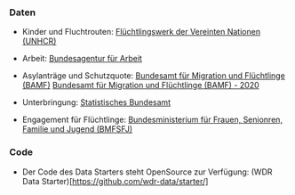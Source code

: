 ### Daten

- Kinder und Fluchtrouten: [Flüchtlingswerk der Vereinten Nationen (UNHCR)](https://data2.unhcr.org/en/situations/mediterranean)

- Arbeit: [Bundesagentur für Arbeit](https://statistik.arbeitsagentur.de/DE/Statischer-Content/Statistiken/Themen-im-Fokus/Migration/Generische-Publikationen/Arbeitsmarktintegration-schutzsuchende-Menschen-Rueckblick.pdf?__blob=publicationFile&v=4)

- Asylanträge und Schutzquote: [Bundesamt für Migration und Flüchtlinge (BAMF)](https://www.bamf.de/SharedDocs/Anlagen/DE/Statistik/BundesamtinZahlen/bundesamt-in-zahlen-2019-asyl.html?view=renderPdfViewer&nn=284738)
  [Bundesamt für Migration und Flüchtlinge (BAMF) - 2020](https://www.bamf.de/SharedDocs/Anlagen/DE/Statistik/SchluesselzahlenAsyl/flyer-schluesselzahlen-asyl-halbjahr-2020.pdf?__blob=publicationFile&v=3)

- Unterbringung: [Statistisches Bundesamt](https://www.destatis.de/DE/Themen/Gesellschaft-Umwelt/Soziales/Asylbewerberleistungen/Tabellen/liste-emfaenger-bl.html)

- Engagement für Flüchtlinge: [Bundesministerium für Frauen, Senionren, Familie und Jugend (BMFSFJ)](https://www.bmfsfj.de/blob/122010/d35ec9bf4a940ea49283485db4625aaf/engagement-in-der-fluechlingshilfe-data.pdf)

### Code

- Der Code des Data Starters steht OpenSource zur Verfügung: (WDR Data Starter)[https://github.com/wdr-data/starter/]

